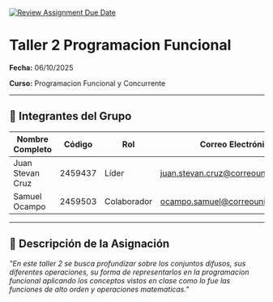 [![Review Assignment Due Date](https://classroom.github.com/assets/deadline-readme-button-22041afd0340ce965d47ae6ef1cefeee28c7c493a6346c4f15d667ab976d596c.svg)](https://classroom.github.com/a/lEw1Qm1j)
# Taller 2 Programacion Funcional

**Fecha:** 06/10/2025

**Curso:** Programacion Funcional y Concurrente

---

## 👥 Integrantes del Grupo

| Nombre Completo  | Código  | Rol            | Correo Electrónico                     |
|------------------|---------|----------------|----------------------------------------|
| Juan Stevan Cruz | 2459437 | Líder          | juan.stevan.cruz@correounivalle.edu.co |
| Samuel Ocampo    | 2459503 | Colaborador    | ocampo.samuel@correounivalle.edu.co    |

---

## 📌 Descripción de la Asignación

_"En este taller 2 se busca profundizar sobre los conjuntos difusos, 
sus diferentes operaciones, su forma de representarlos en la programacion funcional 
aplicando los conceptos vistos en clase como lo fue las funciones de alto orden y operaciones matematicas."_